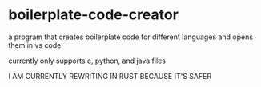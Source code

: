 # boilerplate-code-creator

a program that creates boilerplate code for different languages and opens them in vs code

currently only supports c, python, and java files

I AM CURRENTLY REWRITING IN RUST BECAUSE IT'S SAFER

